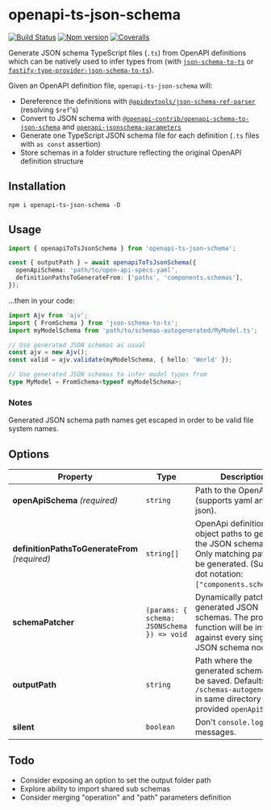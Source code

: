 # openapi-ts-json-schema

[![Build Status][ci-badge]][ci]
[![Npm version][npm-version-badge]][npm]
[![Coveralls][coveralls-badge]][coveralls]

Generate JSON schema TypeScript files (`.ts`) from OpenAPI definitions which can be natively used to infer types from (with [`json-schema-to-ts`](https://github.com/ThomasAribart/json-schema-to-ts) or [`fastify-type-provider-json-schema-to-ts`](https://github.com/fastify/fastify-type-provider-json-schema-to-ts)).

Given an OpenAPI definition file, `openapi-ts-json-schema` will:

- Dereference the definitions with [`@apidevtools/json-schema-ref-parser`](https://github.com/APIDevTools/json-schema-ref-parser) (resolving `$ref`'s)
- Convert to JSON schema with [`@openapi-contrib/openapi-schema-to-json-schema`](https://github.com/openapi-contrib/openapi-schema-to-json-schema) and [`openapi-jsonschema-parameters`](https://www.npmjs.com/package/openapi-jsonschema-parameters)
- Generate one TypeScript JSON schema file for each definition (`.ts` files with `as const` assertion)
- Store schemas in a folder structure reflecting the original OpenAPI definition structure

## Installation

```
npm i openapi-ts-json-schema -D
```

## Usage

```ts
import { openapiToTsJsonSchema } from 'openapi-ts-json-schema';

const { outputPath } = await openapiToTsJsonSchema({
  openApiSchema: 'path/to/open-api-specs.yaml',
  definitionPathsToGenerateFrom: ['paths', 'components.schemas'],
});
```

...then in your code:

```ts
import Ajv from 'ajv';
import { FromSchema } from 'json-schema-to-ts';
import myModelSchema from 'path/to/schemas-autogenerated/MyModel.ts';

// Use generated JSON schemas as usual
const ajv = new Ajv();
const valid = ajv.validate(myModelSchema, { hello: 'World' });

// Use generated JSON schemas to infer model types from
type MyModel = FromSchema<typeof myModelSchema>;
```

### Notes

Generated JSON schema path names get escaped in order to be valid file system names.

## Options

| Property                                       | Type                                       | Description                                                                                                                                                  | Default |
| ---------------------------------------------- | ------------------------------------------ | ------------------------------------------------------------------------------------------------------------------------------------------------------------ | ------- |
| **openApiSchema** _(required)_                 | `string`                                   | Path to the OpenApi file (supports yaml and json).                                                                                                           | -       |
| **definitionPathsToGenerateFrom** _(required)_ | `string[]`                                 | OpenApi definition object paths to generate the JSON schemas from. Only matching paths will be generated. (Supports dot notation: `["components.schemas"]`). | -       |
| **schemaPatcher**                              | `(params: { schema: JSONSchema }) => void` | Dynamically patch generated JSON schemas. The provided function will be invoked against every single JSON schema node.                                       | -       |
| **outputPath**                                 | `string`                                   | Path where the generated schemas will be saved. Defaults to `/schemas-autogenerated` in same directory as provided `openApiSchema`.                          | -       |
| **silent**                                     | `boolean`                                  | Don't `console.log` user messages.                                                                                                                           | `false` |

## Todo

- Consider exposing an option to set the output folder path
- Explore ability to import shared sub schemas
- Consider merging "operation" and "path" parameters definition

[ci-badge]: https://github.com/toomuchdesign/openapi-ts-json-schema/actions/workflows/ci.yml/badge.svg
[ci]: https://github.com/toomuchdesign/openapi-ts-json-schema/actions/workflows/ci.yml
[coveralls-badge]: https://coveralls.io/repos/github/toomuchdesign/openapi-ts-json-schema/badge.svg?branch=master
[coveralls]: https://coveralls.io/github/toomuchdesign/openapi-ts-json-schema?branch=master
[npm]: https://www.npmjs.com/package/openapi-ts-json-schema
[npm-version-badge]: https://img.shields.io/npm/v/openapi-ts-json-schema.svg
